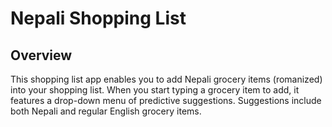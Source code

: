 # Nepali Shopping List

## Overview

This shopping list app enables you to add Nepali grocery items (romanized) into your shopping list. When you start typing a grocery item to add, it features a drop-down menu of predictive suggestions. Suggestions include both Nepali and regular English grocery items.
